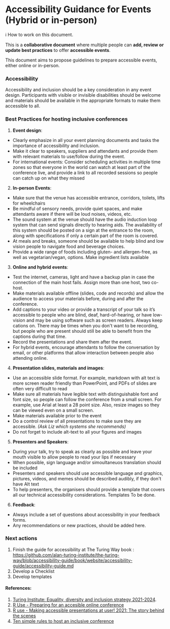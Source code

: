 # Accessibility Guidance for Events (Hybrid or in-person)

:information_source: How to work on this document.

This is a **collaborative document** where multiple people can **add, review or update best practices** to offer **accessible events**. 

This document aims to propose guidelines to prepare accessible events, either online or in-person. 

### Accessibility

Accessibility and inclusion should be a key consideration in any event design. Participants with visible or invisible disabilities should be welcome and materials should be available in the appropriate formats to make them accessible to all. 



### Best Practices for hosting inclusive  conferences

1. **Event design**: 
- Clearly emphasize in all your event planning documents and tasks the importance of accessibility and inclusion. 
- Make it clear to speakers, suppliers and attendants and provide them with relevant materials to use/follow during the event.
- For international events: Consider scheduling activities in multiple time zones so that everyone in the world can watch at least part of the conference live, and provide a link to all recorded sessions so people can catch up on what they missed   

2. **In-person Events**: 
- Make sure that the venue has accessible entrance, corridors, toilets, lifts for wheelchairs
- Be mindful of sensory needs, provide quiet spaces, and make attendants aware if there will be loud noises, videos, etc. 
- The sound system at the venue should have the audio induction loop system that can send signals directly to hearing aids. The availability of this system should be posted on a sign at the entrance to the room, along with specifications if only a certain part of the room is covered.
- At meals and breaks, someone should be available to help blind and low vision people to navigate food and beverage choices. 
- Provide a wide range of foods including gluten- and allergen-free, as well as vegetarian/vegan, options. Make ingredient lists available
3. **Online and hybrid events**: 
- Test the internet, cameras, light and have a backup plan in case the connection of the main host fails. Assign more than one host, two co-host.
- Make materials available offline (slides, code and records) and allow the audience to access your materials before, during and after the conference.
- Add captions to your video or provide a transcript of your talk so it’s accessible to people who are blind, deaf, hard-of-hearing, or have low-vision and may be using software such as screen readers. Always keep cations on. There may be times when you don't want to be recording, but people who are present  should still be able to benefit from the captions during that time.
- Record the presentations and share them after the event. 
- For hybrid events, encourage attendants to follow the conversation by email, or other platforms that allow interaction between people also attending online. 

4. **Presentation slides, materials and images**: 
- Use an accessible slide format. For example, markdown with alt text is more screen reader friendly than PowerPoint, and PDFs of slides are often very difficult to read
- Make sure all materials have legible text with distinguishable font and font size, so people can follow the conference from a small screen. For example, use Arial at least a 28 point size. Also, resize images so they can be viewed even on a small screen.
- Make materials available prior to the event 
- Do a control review of all presentations to make sure they are accessible. *(Ask Liz which systems she recommends)*
- Do not forget to include alt-text to all your figures and images

5. **Presenters and Speakers**: 
- During your talk, try to speak as clearly as possible and leave your mouth visible to allow people to read your lips if necessary
- When possible, sign language and/or simoultaneuos translation should be included
- Presenters and speakers should use accessible language and graphics, pictures, videos, and memes should be described audibly, if they don't have Alt text
- To help presenters, the organisers should provide a template that covers all our technical accessibility considerations. Templates To be done.

6. **Feedback**: 
- Always include a set of questions about accessibility in your feedback forms. 
- Any recommendations or new practices, should be added here. 

### Next actions
1. Finish the guide for accessibility at The Turing Way book : https://github.com/alan-turing-institute/the-turing-way/blob/accessibility-guide/book/website/accessibility-guide/accessibility-guide.md
2. Develop a Checklist
3. Develop templates



#### References:
1. [Turing Institute: Equality, diversity and inclusion strategy 2021-2024](https://www.turing.ac.uk/sites/default/files/2022-01/edi-strategy-report_v1.2_accessible_updated_02.12.2021.pdf#:~:text=The%20Institute%20has%20defined%20a%20set%20of%20values,values%3A%20trust%2C%20inclusivity%2C%20respect%2C%20leadership%2C%20transparency%2C%20and%20integrity).
2. [R Use - Preparing for an accesible online conference](https://user2021.r-project.org/blog/2021/02/17/preparing-for-an-accessible-conference/)
3. [R use - Making accessible presentations at user! 2021: The story behind the scenes](https://user2021.r-project.org/blog/2021/12/07/accessibility_awards_interview/)
4. [Ten simple rules to host an inclusive conference](https://journals.plos.org/ploscompbiol/article?id=10.1371/journal.pcbi.1010164)
